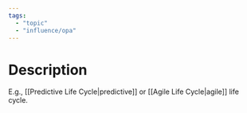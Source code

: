 ```yaml
---
tags:
  - "topic"
  - "influence/opa"
---
```

# Description
E.g., [[Predictive Life Cycle|predictive]] or [[Agile Life Cycle|agile]] life cycle.

